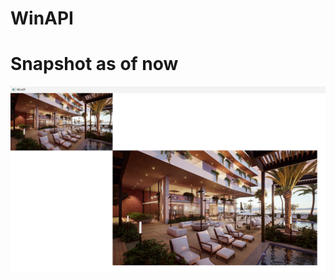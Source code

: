 # WinAPI

# Snapshot as of now
![TextOut](https://github.com/Oakmura/WinAPI/blob/main/Screenshots/Bitmap.png)

